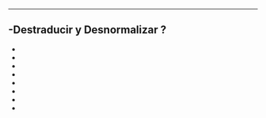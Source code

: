 ------------------------------------------------------
-Destraducir y Desnormalizar ?
-
-
-
-
-
-
-
-
-